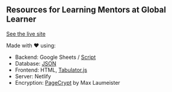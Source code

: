 ## Resources for Learning Mentors at Global Learner
[See the live site](https://resources.globallearner.com.au/)

Made with ♥ using:

- Backend: Google Sheets / [Script](https://script.google.com/u/0/home/projects/1c8D1Fia-p4wb0t_iql7JAJVNtuT40ECe0Xl7ba-aZ5tpV2XD2tthdpUb/edit)
- Database: [JSON](https://script.google.com/macros/s/AKfycbzOJve0jFx_sdsGDE1aOcuDmVyc71onWBWNIjju5z5Pz12U7Aw/exec?id=1veTSMjElb9FcLJlsh0M5ko3iT2eOxkAF_S8JvvyMBMs&sheet=Live) 
- Frontend: HTML, [Tabulator.js](https://github.com/olifolkerd/tabulator)
- Server: Netlify
- Encryption: [PageCrypt](https://github.com/MaxLaumeister/PageCrypt) by Max Laumeister 
